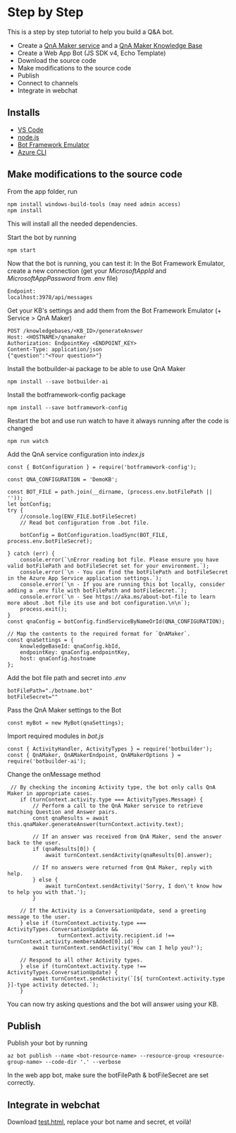 # Step by Step

This is a step by step tutorial to help you build a Q&A bot.

- Create a [QnA Maker service](https://portal.azure.com/?l=en.en-us#create/hub) and a [QnA Maker Knowledge Base](https://www.qnamaker.ai/)
- Create a Web App Bot (JS SDK v4, Echo Template)
- Download the source code
- Make modifications to the source code
- Publish
- Connect to channels
- Integrate in webchat

## Installs

- [VS Code](https://code.visualstudio.com/download)
- [node.js](https://nodejs.org/en/download/)
- [Bot Framework Emulator](https://github.com/Microsoft/BotFramework-Emulator/releases/tag/v4.3.3)
- [Azure CLI](https://docs.microsoft.com/fr-fr/cli/azure/install-azure-cli-windows?view=azure-cli-latest)


## Make modifications to the source code

From the app folder, run
```
npm install windows-build-tools (may need admin access)
npm install
```

This will install all the needed dependencies.

Start the bot by running
```
npm start
```

Now that the bot is running, you can test it:
In the Bot Framework Emulator, create a new connection (get your *MicrosoftAppId* and *MicrosoftAppPassword* from .env file)
```
Endpoint:
localhost:3978/api/messages
```

Get your KB's settings and add them from the Bot Framework Emulator (+ Service > QnA Maker)
```
POST /knowledgebases/<KB_ID>/generateAnswer
Host: <HOSTNAME>/qnamaker
Authorization: EndpointKey <ENDPOINT_KEY>
Content-Type: application/json
{"question":"<Your question>"}
```

Install the botbuilder-ai package to be able to use QnA Maker
```
npm install --save botbuilder-ai
```

Install the botframework-config package
```
npm install --save botframework-config
```

Restart the bot and use run watch to have it always running after the code is changed
```
npm run watch
```

Add the QnA service configuration into *index.js*
```
const { BotConfiguration } = require('botframework-config');
```

```
const QNA_CONFIGURATION = 'DemoKB';

const BOT_FILE = path.join(__dirname, (process.env.botFilePath || ''));
let botConfig;
try {
    //console.log(ENV_FILE.botFileSecret)
    // Read bot configuration from .bot file.

    botConfig = BotConfiguration.loadSync(BOT_FILE, process.env.botFileSecret);
    
} catch (err) {
    console.error(`\nError reading bot file. Please ensure you have valid botFilePath and botFileSecret set for your environment.`);
    console.error(`\n - You can find the botFilePath and botFileSecret in the Azure App Service application settings.`);
    console.error(`\n - If you are running this bot locally, consider adding a .env file with botFilePath and botFileSecret.`);
    console.error(`\n - See https://aka.ms/about-bot-file to learn more about .bot file its use and bot configuration.\n\n`);
    process.exit();
}
const qnaConfig = botConfig.findServiceByNameOrId(QNA_CONFIGURATION);

// Map the contents to the required format for `QnAMaker`.
const qnaSettings = {
    knowledgeBaseId: qnaConfig.kbId,
    endpointKey: qnaConfig.endpointKey,
    host: qnaConfig.hostname
};

```

Add the bot file path and secret into *.env*
```
botFilePath="./botname.bot"
botFileSecret=""
```

Pass the QnA Maker settings to the Bot
```
const myBot = new MyBot(qnaSettings);
```

Import required modules in *bot.js*
```
const { ActivityHandler, ActivityTypes } = require('botbuilder');
const { QnAMaker, QnAMakerEndpoint, QnAMakerOptions } = require('botbuilder-ai');
```

Change the onMessage method
```
 // By checking the incoming Activity type, the bot only calls QnA Maker in appropriate cases.
    if (turnContext.activity.type === ActivityTypes.Message) {
        // Perform a call to the QnA Maker service to retrieve matching Question and Answer pairs.
        const qnaResults = await this.qnaMaker.generateAnswer(turnContext.activity.text);

        // If an answer was received from QnA Maker, send the answer back to the user.
        if (qnaResults[0]) {
            await turnContext.sendActivity(qnaResults[0].answer);

        // If no answers were returned from QnA Maker, reply with help.
        } else {
            await turnContext.sendActivity('Sorry, I don\'t know how to help you with that.');
        }

    // If the Activity is a ConversationUpdate, send a greeting message to the user.
    } else if (turnContext.activity.type === ActivityTypes.ConversationUpdate &&
                turnContext.activity.recipient.id !== turnContext.activity.membersAdded[0].id) {
        await turnContext.sendActivity('How can I help you?');

    // Respond to all other Activity types.
    } else if (turnContext.activity.type !== ActivityTypes.ConversationUpdate) {
        await turnContext.sendActivity(`[${ turnContext.activity.type }]-type activity detected.`);
    }
```

You can now try asking questions and the bot will answer using your KB.

## Publish

Publish your bot by running
```
az bot publish --name <bot-resource-name> --resource-group <resource-group-name> --code-dir '.' --verbose
```

In the web app bot, make sure the botFilePath & botFileSecret are set correctly.

## Integrate in webchat

Download [test.html](https://github.com/Kagigz/codingAIworkshops/blob/master/workshop2/test.html), replace your bot name and secret, et voilà!

